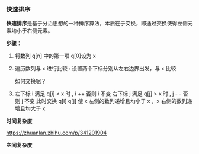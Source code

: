 ### 快速排序

**快速排序**是基于分治思想的一种排序算法，本质在于交换，即通过交换使得左侧元素均小于右侧元素。

**步骤**：

1. 将数列 q[n] 中的第一项 q[0]设为 x

2. 遍历数列与 x 进行比较 : 设置两个下标分别从左右边界出发，与 x 比较

   如何交换呢？

3. 左下标 i 满足 q[i] < x 时 , i ++ 否则 i 不变
   右下标 j 满足 q[j] > x 时 , j - - 否则 j 不变
   此时交换 q[i] q[j] 使 x 左侧的数列递增且均小于 x ，x 右侧的数列递增且均大于 x

**时间复杂度**

https://zhuanlan.zhihu.com/p/341201904

**空间复杂度**
